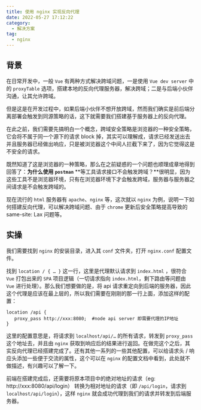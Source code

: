 ```yaml
---
title: 使用 nginx 实现反向代理
date: 2022-05-27 17:12:22
category:
  - 解决方案
tag:
  - nginx
---
```


## 背景

在日常开发中，一般 `Vue` 有两种方式解决跨域问题，一是使用 `Vue dev server` 中的 `proxyTable` 选项，搭建本地的反向代理服务器，解决跨域；二是与后端小伙伴沟通，让其允许跨域。

但是这是在开发过程中，如果后端小伙伴不想开放跨域，然而我们确实是前后端分离部署会触发到同源策略的话，这下就需要我们搭建基于服务器上的反向代理。

在此之前，我们需要先搞明白一个概念，跨域安全策略是浏览器的一种安全策略，它会将不属于同一个源下的请求 block 掉，其实可以理解成，请求已经发送出去并且服务器已经做出响应，只是被浏览器这个中间人拦截下来了，因为它觉得这是不安全的请求。

既然知道了这是浏览器的一种策略，那么在之前疑惑的一个问题也顺理成章地得到回答了：**为什么使用** **`postman`** **等工具请求接口不会触发跨域？**很明显，因为这些工具不是浏览器环境，只有在浏览器环境下才会触发跨域，服务器与服务器之间请求是不会触发跨域的。

现在流行的 `html` 服务器有 `apache`、`nginx` 等，这次就以 `nginx` 为例，说明一下如何搭建反向代理，可以解决跨域问题、由于 `chrome` 更新后安全策略提高导致的 same-site: Lax 问题等。

## 实操

我们需要找到 `nginx` 的安装目录，进入其 `conf` 文件夹，打开 `nginx.conf` 配置文件。

找到 `location / { … }` 这一行，这里是代理默认请求到 `index.html` ，很符合 `Vue` 打包出来的 `SPA` 项目逻辑（一切请求指向 `index.html`，剩下路由等问题由 `Vue` 进行处理）。那么我们想要做的是，将 api 请求重定向到后端的服务器，因此这个代理是应该在最上层的，所以我们需要在刚刚的那一行上面，添加这样的配置：

```nginx
location /api {
   proxy_pass http://xxx:8080;  #node api server 即需要代理的IP地址
}
```

这里的配置意思是，将请求到 `localhost/api/…` 的所有请求，转发到 `proxy_pass` 这个地址去，并且由 `nginx` 获取到响应后的结果进行返回。在做完这个之后，其实反向代理已经搭建完成了。还有其他一系列的一些其他配置，可以给请求头 / 响应头添加一些便于交流的属性，这个可以在 `nginx` 的配置文档中看到，此处就不做描述，有兴趣可以了解一下。

前端在搭建完成后，还需要将原本项目中的绝对地址的请求（eg: http://xxx:8080/api/login） 转换为相对地址的请求（即 `/api/login`，请求到 `localhost/api/login`），这样 `nginx` 就会成功代理到我们的请求并转发到后端服务器。